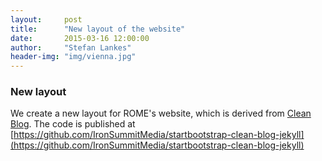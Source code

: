 ```yaml
---
layout:     post
title:      "New layout of the website"
date:       2015-03-16 12:00:00
author:     "Stefan Lankes"
header-img: "img/vienna.jpg"
---
```


### New layout

We create a new layout for ROME's  website, which is derived from [Clean Blog](http://ironsummitmedia.github.io/startbootstrap-clean-blog-jekyll/).
The code is published at [https://github.com/IronSummitMedia/startbootstrap-clean-blog-jekyll](https://github.com/IronSummitMedia/startbootstrap-clean-blog-jekyll) 
